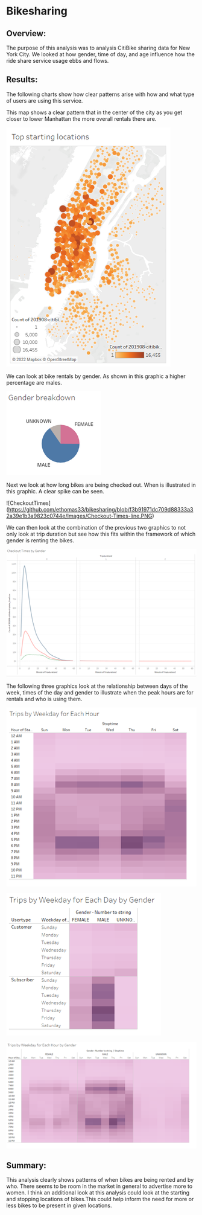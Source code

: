 # Bikesharing
## Overview:
The purpose of this analysis was to analysis CitiBike sharing data for New York City. We looked at how gender, time of day, and age influence how the ride share service usage ebbs and flows. 


## Results:
The following charts show how clear patterns arise with how and what type of users are using this service.     

This map shows a clear pattern that in the center of the city as you get closer to lower Manhattan the more overall rentals there are.

![StartingLocation](https://github.com/ethomas33/bikesharing/blob/f3b91971dc709d88333a32a39e1b3a9823c0744e/Images/starting-location-map.PNG)


We can look at bike rentals by gender. As shown in this graphic a higher percentage are males.

![GenderPie](https://github.com/ethomas33/bikesharing/blob/f3b91971dc709d88333a32a39e1b3a9823c0744e/Images/gender-pie.PNG)


Next we look at how long bikes are being checked out. When is illustrated in this graphic. A clear spike can be seen.

![CheckoutTimes] (https://github.com/ethomas33/bikesharing/blob/f3b91971dc709d88333a32a39e1b3a9823c0744e/Images/Checkout-Times-line.PNG)


We can then look at the combination of the previous two graphics to not only look at trip duration but see how this fits within the framework of which gender is renting the bikes.

![CheckoutTimes_Gender](https://github.com/ethomas33/bikesharing/blob/f3b91971dc709d88333a32a39e1b3a9823c0744e/Images/Checkout-Times-Gender-line.PNG)


The following three graphics look at the relationship between days of the week, times of the day and gender to illustrate when the peak hours are for rentals and who is using them. 

![Hourly](https://github.com/ethomas33/bikesharing/blob/f3b91971dc709d88333a32a39e1b3a9823c0744e/Images/Hourly-Trips-Weekday-heatchart.PNG)

![Weekly](https://github.com/ethomas33/bikesharing/blob/f3b91971dc709d88333a32a39e1b3a9823c0744e/Images/Trips-Weekday-Gender-heatchart.PNG)

![Hourly_gender](https://github.com/ethomas33/bikesharing/blob/f3b91971dc709d88333a32a39e1b3a9823c0744e/Images/Hourly-Trips-Weekday-Gender-heatchart.PNG)


## Summary:
This analysis clearly shows patterns of when bikes are being rented and by who. There seems to be room in the market in general to advertise more to women. I think an additional look at this analysis could look at the starting and stopping locations of bikes.This could help inform the need for more or less bikes to be present in given locations. 